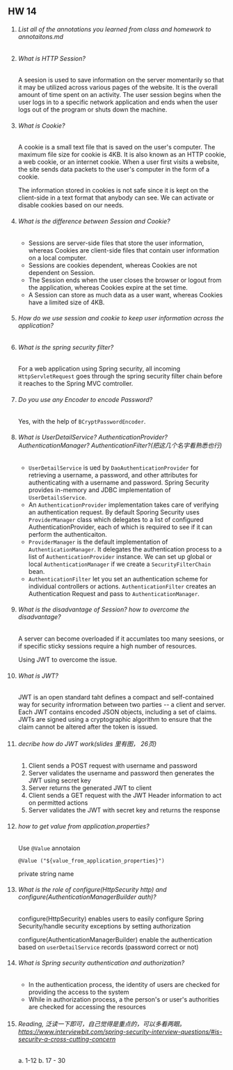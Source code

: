## HW 14

1. ###### List all of the annotations you learned from class and homework to annotaitons.md

2. ###### What is HTTP Session?

   A seesion is used to save information on the server momentarily so that it may be utilized across various pages of the website. It is the overall amount of time spent on an activity. The user session begins when the user logs in to a specific network application and ends when the user logs out of the program or shuts down the machine.

3. ###### What is Cookie? 

   A cookie is a small text file that is saved on the user's computer. The maximum file size for cookie is 4KB. It is also known as an HTTP cookie, a web cookie, or an internet cookie. When a user first visits a website, the site sends data packets to the user's computer in the form of a cookie.

   The information stored in cookies is not safe since it is kept on the client-side in a text format that anybody can see. We can activate or disable cookies based on our needs.

4. ###### What is the difference between Session and Cookie?

   * Sessions are server-side files that store the user information, whereas Cookies are client-side files that contain user information on a local computer.
   * Sessions are cookies dependent, whereas Cookies are not dependent on Session.
   * The Session ends when the user closes the browser or logout from the application, whereas Cookies expire at the set time.
   * A Session can store as much data as a user want, whereas Cookies have a limited size of 4KB.

5. ###### How do we use session and cookie to keep user information across the application? 

   

6. ###### What is the spring security filter?

   For a web application using Spring security, all incoming `HttpServletRequest` goes through the spring security filter chain before it reaches to the Spring MVC comtroller. 

7. ###### Do you use any Encoder to encode Password?

   Yes, with the help of `BCryptPasswordEncoder`.

8. ###### What is UserDetailService? AuthenticationProvider?AuthenticationManager? AuthenticationFilter?(把这几个名字看熟悉也行)

   * `UserDetailService` is ued by `DaoAuthenticationProvider` for retrieving a username, a password, and other attributes for authenticating with a username and password. Spring Security provides in-memory and JDBC implementation of `UserDetailsService`.
   * An `AuthenticationProvider` implementation takes care of verifying an authentication request. By default Sporing Security uses `ProviderManager` class which delegates to a list of configured AuthenticationProvider, each of which is required to see if it can perform the authenticaiton.
   * `ProviderManager` is the default implementation of `AuthenticationManager`. It delegates the authentication process to a list of `AuthenticationProvider` instance. We can set up global or local `AuthenticationManager` if we create a `SecurityFilterChain` bean.
   * `AuthenticationFilter` let you set an authentication scheme for individual controllers or actions. `AuthenticationFilter` creates an Authentication Request and pass to `AuthenticationManager`.

9. ###### What is the disadvantage of Session? how to overcome the disadvantage?

   A server can become overloaded if it accumlates too many seesions, or if specific sticky sessions require a high number of resources.

   Using JWT to overcome the issue.

10. ###### What is JWT?

    JWT is an open standard taht defines a compact and self-contained way for security infrormation between two parties -- a client and server. Each JWT contains encoded JSON objects, including  a set of claims. JWTs are signed using a cryptographic algorithm to ensure that the claim cannot be altered after the token is issued.

11. ###### decribe how do JWT work(slides 里有图， 26页)

    1. Client sends a POST request with username and password
    2. Server validates the username and password then generates the JWT using secret key
    3. Server returns the generated JWT to client
    4. Client sends a GET request with the JWT Header information to act on permitted actions
    5. Server validates the JWT with secret key and returns the response

12. ###### how to get value from application.properties?

    Use `@Value` annotaion

    `@Value ("${value_from_application_properties}")`

    private string name

13. ###### What is the role of configure(HttpSecurity http) and configure(AuthenticationManagerBuilder auth)?

    configure(HttpSecurity) enables users to easily configure Spring Security/handle security exceptions by setting authorization

    configure(AuthenticationManagerBuilder) enable the authentication based on `userDetailService` records (password correct or not)

14. ###### What is Spring security authentication and authorization?

    * In the authentication process, the identity of users are checked for providing the access to the system
    * While in authorization process, a the person's or user's authorities are checked for accessing the resources

15. ###### Reading, 泛读一下即可，自己觉得是重点的，可以多看两眼。https://www.interviewbit.com/spring-security-interview-questions/#is-security-a-cross-cutting-concern

    a. 1-12
    b. 17 - 30
